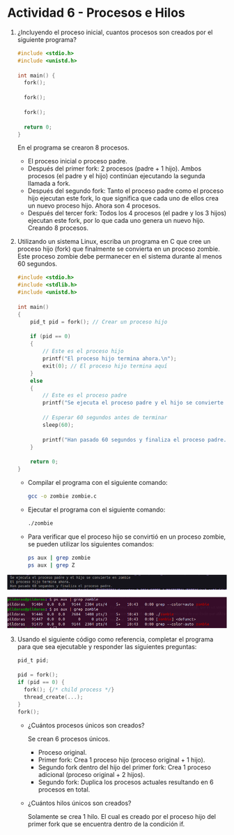 # Actividad 6 - Procesos e Hilos

1. ¿Incluyendo el proceso inicial, cuantos procesos son creados por el siguiente programa?

    ```c
    #include <stdio.h>
    #include <unistd.h>

    int main() {
      fork();

      fork();

      fork();

      return 0;
    }
    ```
    En el programa se crearon 8 procesos.


    - El proceso inicial o proceso padre.
    - Después del primer fork: 2 procesos (padre + 1 hijo). Ambos procesos (el padre y el hijo) continúan ejecutando la segunda llamada a fork.
    - Después del segundo fork: Tanto el proceso padre como el proceso hijo ejecutan este fork, lo que significa que cada uno de ellos crea un nuevo proceso hijo. Ahora son 4 procesos.
    - Después del tercer fork: Todos los 4 procesos (el padre y los 3 hijos) ejecutan este fork, por lo que cada uno genera un nuevo hijo. Creando 8 procesos.

2. Utilizando un sistema Linux, escriba un programa en C que cree un proceso hijo (fork) que finalmente se convierta en un proceso zombie. Este proceso zombie debe permanecer en el sistema durante al menos 60 segundos.

    ```c
    #include <stdio.h>
    #include <stdlib.h>
    #include <unistd.h>

    int main()
    {
        pid_t pid = fork(); // Crear un proceso hijo

        if (pid == 0)
        {
            // Este es el proceso hijo
            printf("El proceso hijo termina ahora.\n");
            exit(0); // El proceso hijo termina aquí
        }
        else
        {
            // Este es el proceso padre
            printf("Se ejecuta el proceso padre y el hijo se convierte en zombie\n");

            // Esperar 60 segundos antes de terminar
            sleep(60);

            printf("Han pasado 60 segundos y finaliza el proceso padre.\n");
        }

        return 0;
    }
    ```

    - Compilar el programa con el siguiente comando:
        ```bash
        gcc -o zombie zombie.c
        ```

    - Ejecutar el programa con el siguiente comando:
        ```bash
        ./zombie
        ```

    - Para verificar que el proceso hijo se convirtió en un proceso zombie, se pueden utilizar los siguientes comandos:
        ```bash
        ps aux | grep zombie
        ps aux | grep Z
        ```
![alt text](images/ejecucion.png)

![alt text](images/ps_aux.png)

3. Usando el siguiente código como referencia, completar el programa para que sea
ejecutable y responder las siguientes preguntas:

    ```c
    pid_t pid;

    pid = fork();
    if (pid == 0) {
      fork(); {/* child process */}
      thread_create(...);
    }
    fork();
    ```
    - ¿Cuántos procesos únicos son creados?

        Se crean 6 procesos únicos.

        - Proceso original.
        - Primer fork: Crea 1 proceso hijo (proceso original + 1 hijo).
        - Segundo fork dentro del hijo del primer fork: Crea 1 proceso adicional (proceso original + 2 hijos).
        - Segundo fork: Duplica los procesos actuales resultando en 6 procesos en total.


    - ¿Cuántos hilos únicos son creados?

        Solamente se crea 1 hilo. El cual es creado por el proceso hijo del primer fork que se encuentra dentro de la condición if.

